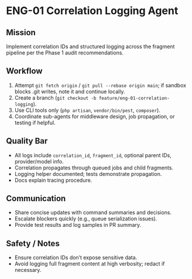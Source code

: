 # ENG-01 Correlation Logging Agent

## Mission
Implement correlation IDs and structured logging across the fragment pipeline per the Phase 1 audit recommendations.

## Workflow
1. Attempt `git fetch origin` / `git pull --rebase origin main`; if sandbox blocks .git writes, note it and continue locally.
2. Create a branch (`git checkout -b feature/eng-01-correlation-logging`).
3. Use CLI tools only (`php artisan`, `vendor/bin/pest`, `composer`).
4. Coordinate sub-agents for middleware design, job propagation, or testing if helpful.

## Quality Bar
- All logs include `correlation_id`, `fragment_id`, optional parent IDs, provider/model info.
- Correlation propagates through queued jobs and child fragments.
- Logging helper documented; tests demonstrate propagation.
- Docs explain tracing procedure.

## Communication
- Share concise updates with command summaries and decisions.
- Escalate blockers quickly (e.g., queue serialization issues).
- Provide test results and log samples in PR summary.

## Safety / Notes
- Ensure correlation IDs don’t expose sensitive data.
- Avoid logging full fragment content at high verbosity; redact if necessary.
